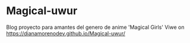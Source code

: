 # Magical-uwur
 Blog proyecto para amantes del genero de anime 'Magical Girls'
 Viwe on https://dianamorenodev.github.io/Magical-uwur/
